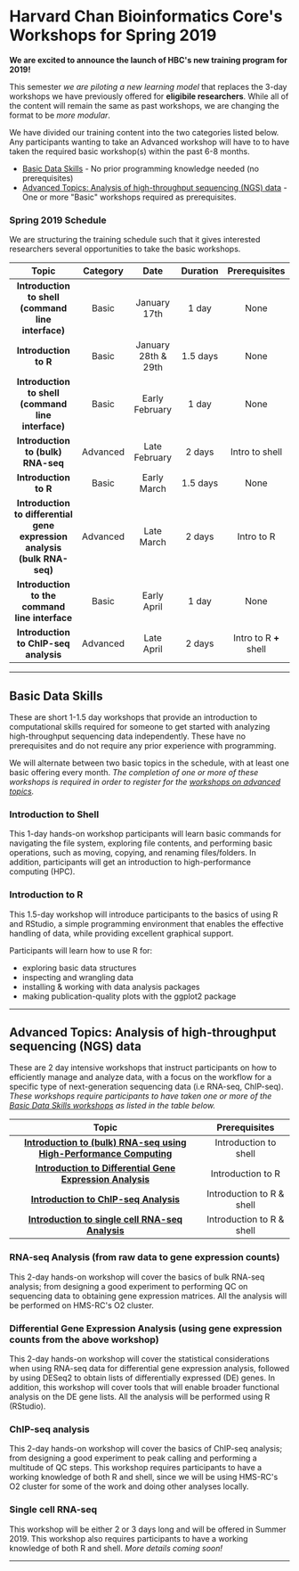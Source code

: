 # Harvard Chan Bioinformatics Core's Workshops for Spring 2019

**We are excited to announce the launch of HBC's new training program for 2019!**

This semester *we are piloting a new learning model* that replaces the 3-day workshops we have previously offered for **eligibile researchers**. While all of the content will remain the same as past workshops, we are changing the format to be *more modular*. 

We have divided our training content into the two categories listed below. Any participants wanting to take an Advanced workshop will have to to have taken the required basic workshop(s) within the past 6-8 months. 

* [Basic Data Skills](#basic-data-skills) - No prior programming knowledge needed (no prerequisites)
* [Advanced Topics: Analysis of high-throughput sequencing (NGS) data](#advanced-topics-analysis-of-high-throughput-sequencing-ngs-data) - One or more "Basic" workshops required as prerequisites.

### Spring 2019 Schedule

We are structuring the training schedule such that it gives interested researchers several opportunities to take the basic workshops. 

| Topic | Category | Date | Duration | Prerequisites |
| :----: | :----: | :----: | :----: | :----: |
| **Introduction to shell (command line interface)** | Basic | January 17th | 1 day | None |
| **Introduction to R** | Basic | January 28th & 29th | 1.5 days | None |
| **Introduction to shell (command line interface)** | Basic | Early February | 1 day | None |
| **Introduction to (bulk) RNA-seq** | Advanced | Late February | 2 days | Intro to shell |
| **Introduction to R** | Basic | Early March | 1.5 days | None |
| **Introduction to differential gene expression analysis (bulk RNA-seq)** | Advanced | Late March | 2 days | Intro to R |
| **Introduction to the command line interface** | Basic | Early April | 1 day | None |
| **Introduction to ChIP-seq analysis** | Advanced | Late April | 2 days | Intro to R **+** shell |

***

## Basic Data Skills

These are short 1-1.5 day workshops that provide an introduction to computational skills required for someone to get started with analyzing high-throughput sequencing data independently. These have no prerequisites and do not require any prior experience with programming. 

We will alternate between two basic topics in the schedule, with at least one basic offering every month. *The completion of one or more of these workshops is required in order to register for the [workshops on advanced topics](#advanced-topics-analysis-of-high-throughput-sequencing-ngs-data).*

### Introduction to Shell 

This 1-day hands-on workshop participants will learn basic commands for navigating the file system, exploring file contents, and performing basic operations, such as moving, copying, and renaming files/folders. In addition, participants will get an introduction to high-performance computing (HPC).

### Introduction to R
This 1.5-day workshop will introduce participants to the basics of using R and RStudio, a simple programming environment that enables the effective handling of data, while providing excellent graphical support.

Participants will learn how to use R for:
* exploring basic data structures
* inspecting and wrangling data
* installing & working with data analysis packages
* making publication-quality plots with the ggplot2 package

***

## Advanced Topics: Analysis of high-throughput sequencing (NGS) data

These are 2 day intensive workshops that instruct participants on how to efficiently manage and analyze data, with a focus
on the workflow for a specific type of next-generation sequencing data (i.e RNA-seq, ChIP-seq). *These workshops require participants to have taken one or more of the [Basic Data Skills workshops](#basic-data-skills) as listed in the table below.*

| Topic | Prerequisites |
| :----: | :----: |
| **[Introduction to (bulk) RNA-seq using High-Performance Computing](#rna-seq-analysis-from-raw-data-to-gene-expression-counts)** |  Introduction to shell |
| **[Introduction to Differential Gene Expression Analysis](#differential-gene-expression-analysis-using-gene-expression-counts-from-the-above-workshop)**  |  Introduction to R  |
| **[Introduction to ChIP-seq Analysis](#chip-seq-analysis)** |  Introduction to R & shell |
| **[Introduction to single cell RNA-seq Analysis](#single-cell-rna-seq)** | Introduction to R & shell |

### RNA-seq Analysis (from raw data to gene expression counts)
This 2-day hands-on workshop will cover the basics of bulk RNA-seq analysis; from designing a good experiment to performing QC on sequencing data to obtaining gene expression matrices. All the analysis will be performed on HMS-RC's O2 cluster.

### Differential Gene Expression Analysis (using gene expression counts from the above workshop)
This 2-day hands-on workshop will cover the statistical considerations when using RNA-seq data for differential gene expression analysis, followed by using DESeq2 to obtain lists of differentially expressed (DE) genes. In addition, this workshop will cover tools that will enable broader functional analysis on the DE gene lists. All the analysis will be performed using R (RStudio).

### ChIP-seq analysis
This 2-day hands-on workshop will cover the basics of ChIP-seq analysis; from designing a good experiment to peak calling and performing a multitude of QC steps. This workshop requires participants to have a working knowledge of both R and shell, since we will be using HMS-RC's O2 cluster for some of the work and doing other analyses locally.

### Single cell RNA-seq
This workshop will be either 2 or 3 days long and will be offered in Summer 2019. This workshop also requires participants to have a working knowledge of both R and shell. *More details coming soon!*

***
